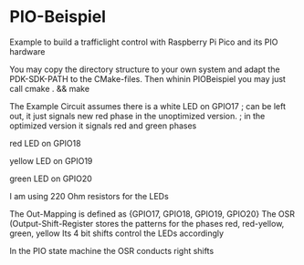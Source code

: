 # PIO-Beispiel

Example to build a trafficlight control with Raspberry Pi Pico and its PIO hardware

You may copy the directory structure to your own system and adapt the PDK-SDK-PATH to the CMake-files.
Then whinin PIOBeispiel you may just call cmake . && make

The Example Circuit assumes there is a
white  LED on GPIO17   ; can be left out, it just signals new red phase in the unoptimized version. 
                       ; in the optimized version it signals red and green phases
                       
red    LED on GPIO18

yellow LED on GPIO19

green  LED on GPIO20


I am using 220 Ohm resistors for the LEDs

The Out-Mapping is defined as {GPIO17, GPIO18, GPIO19, GPIO20}
The OSR (Output-Shift-Register stores the patterns for the phases red, red-yellow, green, yellow 
Its 4 bit shifts control the LEDs accordingly

In the PIO state machine the OSR conducts right shifts 
